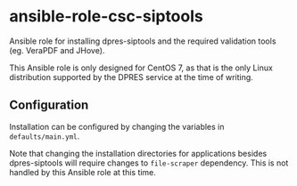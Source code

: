 ansible-role-csc-siptools
=========================

Ansible role for installing dpres-siptools and the required validation tools (eg. VeraPDF and JHove).

This Ansible role is only designed for CentOS 7, as that is the only Linux distribution supported by the DPRES service at the time of writing.

Configuration
-------------

Installation can be configured by changing the variables in `defaults/main.yml`.

Note that changing the installation directories for applications besides dpres-siptools will require changes to `file-scraper` dependency. This is not handled by this Ansible role at this time.
